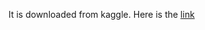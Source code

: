 It is downloaded from kaggle. Here is the [link](https://www.kaggle.com/datasets/gabrielsantello/parts-manufacturing-industry-dataset)
